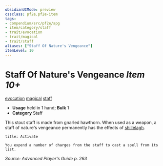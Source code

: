 ```yaml
---
obsidianUIMode: preview
cssclass: pf2e,pf2e-item
tags:
- compendium/src/pf2e/apg
- item/category/staff
- trait/evocation
- trait/magical
- trait/staff
aliases: ["Staff Of Nature's Vengeance"]
itemLevel: 10
---
```

# Staff Of Nature's Vengeance *Item 10+*  
[evocation](../../../rules/traits/evocation.md)  [magical](../../../rules/traits/magical.md)  [staff](../../../rules/traits/staff.md)  

- **Usage** held in 1 hand; **Bulk** 1
- **Category** Staff

This stout staff is made from gnarled hawthorn. When used as a weapon, a staff of nature's vengeance permanently has the effects of [shillelagh](../../spells/shillelagh.md).

```ad-embed-ability
title: Activate

You expend a number of charges from the staff to cast a spell from its list.
```

*Source: Advanced Player's Guide p. 263*